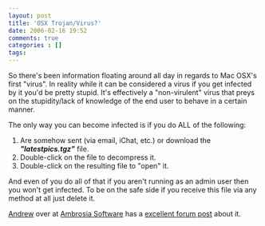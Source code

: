 ```yaml
---
layout: post
title: 'OSX Trojan/Virus?'
date: 2006-02-16 19:52
comments: true
categories : []
tags:
---
```

So there's been information floating around all day in regards to Mac OSX's first "virus".  In reality while it can be considered a virus if you get infected by it you'd be pretty stupid. It's effectively a "non-virulent" virus that preys on the stupidity/lack of knowledge of the end user to behave in a certain manner.

The only way you can become infected is if you do ALL of the following:

1) Are somehow sent (via email, iChat, etc.) or download the <em><strong>"latestpics.tgz"</strong></em> file.
2) Double-click on the file to decompress it.
3) Double-click on the resulting file to "open" it.

And even of you do all of that if you aren't running as an admin user then you won't get infected. To be on the safe side if you receive this file via any method at all just delete it.

<a href="http://www.ambrosiasw.com/~andrew/">Andrew</a> over at <a href="http://www.ambrosiasw.com/">Ambrosia Software</a> has a <a href="http://www.ambrosiasw.com/forums/index.php?showtopic=102379">excellent forum post</a> about it.



